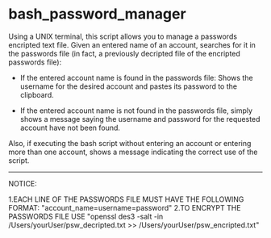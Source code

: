 # bash_password_manager

Using a UNIX terminal, this script allows you to manage a passwords encripted text file. Given an entered name of an account, searches for it in the passwords file (in fact, a previously decripted file of the encripted passwords file):

  - If the entered account name is found in the passwords file: Shows the username for the desired account and pastes its password to  the clipboard.

  - If the entered account name is not found in the passwords file, simply shows a message saying the username and password   for the requested account have not been found.

Also, if executing the bash script without entering an account or entering more than one account, shows a message indicating the correct use of the script.

******************************************************************************************************************************

NOTICE:

  1.EACH LINE OF THE PASSWORDS FILE MUST HAVE THE FOLLOWING FORMAT: "account_name=username=password"
  2.TO ENCRYPT THE PASSWORDS FILE USE "openssl des3 -salt -in /Users/yourUser/psw_decripted.txt >> /Users/yourUser/psw_encripted.txt"

